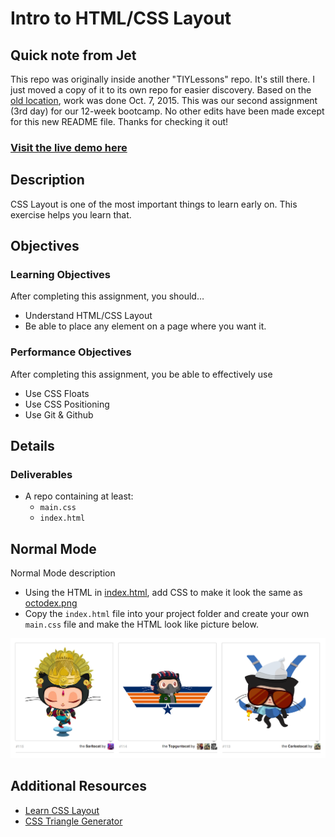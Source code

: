 # Intro to HTML/CSS Layout

## Quick note from Jet

This repo was originally inside another "TIYLessons" repo. It's still there. I just moved a copy of it to its own repo for easier discovery. Based on the [old location](https://github.com/jetbalagtas/TIYLessons), work was done Oct. 7, 2015. This was our second assignment (3rd day) for our 12-week bootcamp. No other edits have been made except for this new README file. Thanks for checking it out!

### [Visit the live demo here](http://jetbalagtas.github.io/assignment-2-CSS-octocats)

## Description
CSS Layout is one of the most important things to learn early on. This exercise helps you learn that.

## Objectives

### Learning Objectives

After completing this assignment, you should…

* Understand HTML/CSS Layout
* Be able to place any element on a page where you want it.


### Performance Objectives

After completing this assignment, you be able to effectively use

* Use CSS Floats
* Use CSS Positioning
* Use Git & Github



## Details

### Deliverables

* A repo containing at least:
  * `main.css`
  * `index.html`


## Normal Mode
Normal Mode description

* Using the HTML in [index.html](./index.html), add CSS to make it look the same as [octodex.png](./octodex.png)
* Copy the `index.html` file into your project folder and create your own `main.css` file and make the HTML look like picture below.

![](octodex.png)

## Additional Resources

- [Learn CSS Layout](http://learnlayout.com/)
- [CSS Triangle Generator](http://apps.eky.hk/css-triangle-generator/)
